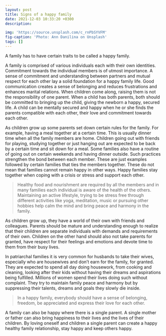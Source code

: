 ```yaml
---
layout: post
title: Signs of a happy family
date: 2021-12-03 10:33:20 +0300
description:

img: 'https://source.unsplash.com/c_rnPbSYVFM'
fig-caption: 'Photo: Ann Danilina on Unsplash'
tags: []
---
```


A family has to have certain traits to be called a happy family.

A family is comprised of various individuals each with their own identities. Commitment towards the individual members is of utmost importance. A sense of commitment and understanding between partners and mutual respect for each other lay a solid foundation for a happy family life. Good communication creates a sense of belonging and reduces frustrations and enhances marital relations. When children come along, raising them is not the responsibility of one parent. When a child has both parents, both should be committed to bringing up the child, giving the newborn a happy, secured life. A child can be mentally secured and happy when he or she finds the parents compatible with each other, their love and commitment towards each other.

As children grow up some parents set down certain rules for the family. For example, having a meal together at a certain time. This is usually dinner time when all the family members are home. Children going out with friends for playing, studying together or just hanging out are expected to be back by a certain time and sit down for a meal. Some families also have a routine of going out on certain weekends and having dinner outside. Such practices strengthen the bond between each member. These are just examples followed by certain families that ties the members together. These do not mean that families cannot remain happy in other ways. Happy families stay together when coping with a crisis or stress and support each other.

>Healthy food and nourishment are required by all the members and in many families each individual is aware of the health of the others. Maintaining an active lifestyle, trying to be stress free through different activities like yoga, meditation, music or pursuing other hobbies help calm the mind and bring peace and harmony in the family.

As children grow up, they have a world of their own with friends and colleagues. Parents should be mature and understanding enough to realize that their children are separate individuals with demands and requirements of their own. Children on the other hand should also not take parents for granted, have respect for their feelings and emotions and devote time to them from their busy lives.

In patriarchal families it is very common for husbands to take their wives, especially who are housewives and don’t earn for the family, for granted. They are expected to spend all day doing housework, from cooking and cleaning, looking after their kids without having their dreams and aspirations being fulfilled. Millions of women spend their lives doing such without complaint. They try to maintain family peace and harmony but by suppressing their talents, dreams and goals they slowly die inside.

>In a happy family, everybody should have a sense of belonging, freedom, be appreciated and express their love for each other.

A family can also be happy where there is a single parent. A single mother or father can also bring happiness to their lives and the lives of their children. By loving oneself and children a single parent can create a happy healthy family relationship, stay happy and keep others happy.